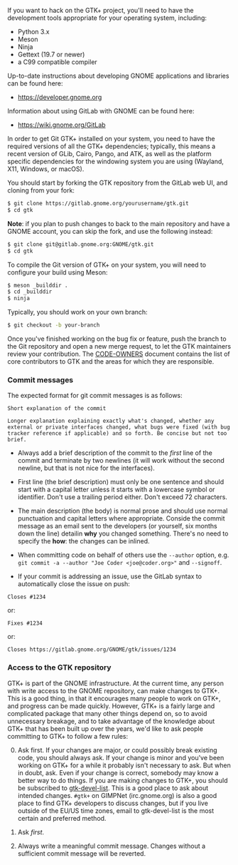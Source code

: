 If you want to hack on the GTK+ project, you'll need to have the development
tools appropriate for your operating system, including:

 - Python 3.x
 - Meson
 - Ninja
 - Gettext (19.7 or newer)
 - a C99 compatible compiler

Up-to-date instructions about developing GNOME applications and libraries
can be found here:

 * https://developer.gnome.org

Information about using GitLab with GNOME can be found here:

 * https://wiki.gnome.org/GitLab

In order to get Git GTK+ installed on your system, you need to have the
required versions of all the GTK+ dependencies; typically, this means a
recent version of GLib, Cairo, Pango, and ATK, as well as the platform
specific dependencies for the windowing system you are using (Wayland, X11,
Windows, or macOS).

You should start by forking the GTK repository from the GitLab web UI, and
cloning from your fork:

```sh
$ git clone https://gitlab.gnome.org/yourusername/gtk.git
$ cd gtk
```

**Note**: if you plan to push changes to back to the main repository and
have a GNOME account, you can skip the fork, and use the following instead:

```sh
$ git clone git@gitlab.gnome.org:GNOME/gtk.git
$ cd gtk
```

To compile the Git version of GTK+ on your system, you will need to
configure your build using Meson:

```sh
$ meson _builddir .
$ cd _builddir
$ ninja
```

Typically, you should work on your own branch:

```sh
$ git checkout -b your-branch
```

Once you've finished working on the bug fix or feature, push the branch
to the Git repository and open a new merge request, to let the GTK
maintainers review your contribution. The [CODE-OWNERS](./docs/CODE-OWNERS)
document contains the list of core contributors to GTK and the areas for
which they are responsible.

### Commit messages

The expected format for git commit messages is as follows:

```plain
Short explanation of the commit

Longer explanation explaining exactly what's changed, whether any
external or private interfaces changed, what bugs were fixed (with bug
tracker reference if applicable) and so forth. Be concise but not too
brief.
```

 - Always add a brief description of the commit to the _first_ line of
 the commit and terminate by two newlines (it will work without the
 second newline, but that is not nice for the interfaces).

 - First line (the brief description) must only be one sentence and
 should start with a capital letter unless it starts with a lowercase
 symbol or identifier. Don't use a trailing period either. Don't exceed
 72 characters.

 - The main description (the body) is normal prose and should use normal
 punctuation and capital letters where appropriate. Conside the commit
 message as an email sent to the developers (or yourself, six months
 down the line) detailin **why** you changed something. There's no need
 to specify the **how**: the changes can be inlined.

 - When committing code on behalf of others use the `--author` option, e.g.
 `git commit -a --author "Joe Coder <joe@coder.org>"` and `--signoff`.

 - If your commit is addressing an issue, use the GitLab syntax to
 automatically close the issue on push:

```plain
Closes #1234
```

  or:

```plain
Fixes #1234
```

  or:

```plain
Closes https://gitlab.gnome.org/GNOME/gtk/issues/1234
```

### Access to the GTK repository

GTK+ is part of the GNOME infrastructure. At the current time, any
person with write access to the GNOME repository, can make changes to
GTK+. This is a good thing, in that it encourages many people to work
on GTK+, and progress can be made quickly. However, GTK+ is a fairly
large and complicated package that many other things depend on, so to
avoid unnecessary breakage, and to take advantage of the knowledge
about GTK+ that has been built up over the years, we'd like to ask
people committing to GTK+ to follow a few rules:

0. Ask first. If your changes are major, or could possibly break existing
 code, you should always ask. If your change is minor and you've
 been working on GTK+ for a while it probably isn't necessary
 to ask. But when in doubt, ask. Even if your change is correct,
 somebody may know a better way to do things.
 If you are making changes to GTK+, you should be subscribed
 to [gtk-devel-list](https://mail.gnome.org/mailman/listinfo/gtk-devel-list).
 This is a good place to ask about intended changes.
 `#gtk+` on GIMPNet (irc.gnome.org) is also a good place to find GTK+
 developers to discuss changes, but if you live outside of the EU/US time
 zones, email to gtk-devel-list is the most certain and preferred method.

0. Ask _first_.

0. Always write a meaningful commit message. Changes without a sufficient
 commit message will be reverted.
